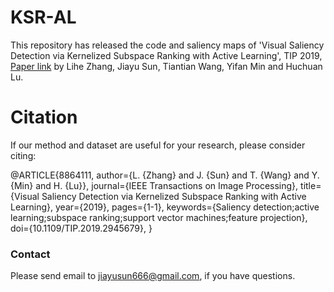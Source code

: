 # KSR-AL
This repository has released the code and saliency maps of 'Visual Saliency Detection via Kernelized Subspace Ranking with Active Learning', TIP 2019, [Paper link](https://ieeexplore.ieee.org/document/8864111)
by Lihe Zhang, Jiayu Sun, Tiantian Wang, Yifan Min and Huchuan Lu.

# Citation

If our method and dataset are useful for your research, please consider citing:

@ARTICLE{8864111, 
author={L. {Zhang} and J. {Sun} and T. {Wang} and Y. {Min} and H. {Lu}}, 
journal={IEEE Transactions on Image Processing}, 
title={Visual Saliency Detection via Kernelized Subspace Ranking with Active Learning}, 
year={2019}, 
pages={1-1}, 
keywords={Saliency detection;active learning;subspace ranking;support vector machines;feature projection}, 
doi={10.1109/TIP.2019.2945679}, }


### Contact

Please send email to jiayusun666@gmail.com, if you have questions.
